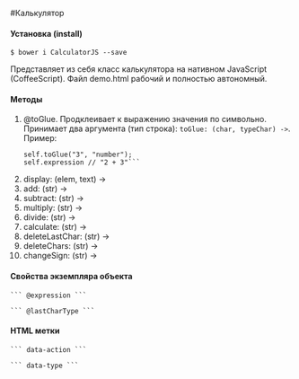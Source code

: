 #Калькулятор

#### Установка (install)
``` $ bower i CalculatorJS --save ```


Представляет из себя класс калькулятора на нативном JavaScript (CoffeeScript). Файл demo.html рабочий и полностью автономный. 

#### Методы
1. @toGlue. Продклеивает к выражению значения по символьно. Принимает два аргумента (тип строка): `toGlue: (char, typeChar) ->`.</br>
Пример:
	```self.expression = "2 +";
	self.toGlue("3", "number");
	self.expression // "2 + 3"```
	
2. display: (elem, text) ->
3. add: (str) ->
4. subtract: (str) ->
5. multiply: (str) ->
6. divide: (str) ->
7. calculate: (str) ->
8. deleteLastChar: (str) ->
9. deleteChars: (str) ->
10. changeSign: (str) ->
	

#### Свойства экземпляра объекта
	``` @expression ```
	
	``` @lastCharType ```


	
#### HTML метки
	``` data-action ```
	
	``` data-type ```